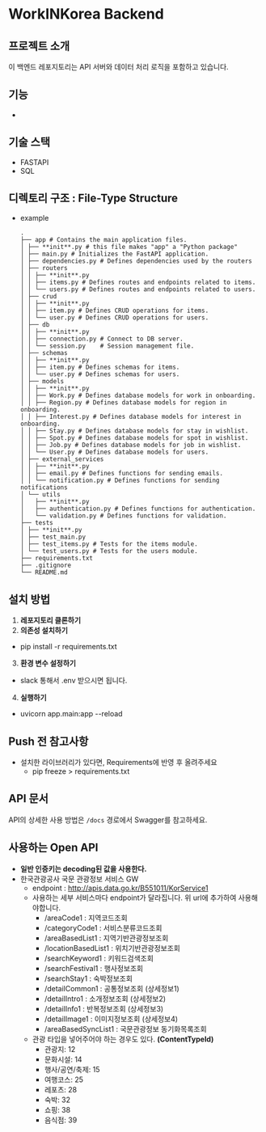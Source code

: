 # WorkINKorea Backend

## 프로젝트 소개

이 백엔드 레포지토리는 API 서버와 데이터 처리 로직을 포함하고 있습니다.

## 기능

-

## 기술 스택

- FASTAPI
- SQL

## 디렉토리 구조 : File-Type Structure

- example
  ```
  .
  ├── app # Contains the main application files.
  │ ├── **init**.py # this file makes "app" a "Python package"
  │ ├── main.py # Initializes the FastAPI application.
  │ ├── dependencies.py # Defines dependencies used by the routers
  │ ├── routers
  │ │ ├── **init**.py
  │ │ ├── items.py # Defines routes and endpoints related to items.
  │ │ └── users.py # Defines routes and endpoints related to users.
  │ ├── crud
  │ │ ├── **init**.py
  │ │ ├── item.py # Defines CRUD operations for items.
  │ │ └── user.py # Defines CRUD operations for users.
  │ ├── db
  │ │ ├── **init**.py
  │ │ ├── connection.py # Connect to DB server.
  │ │ └── session.py    # Session management file.
  │ ├── schemas
  │ │ ├── **init**.py
  │ │ ├── item.py # Defines schemas for items.
  │ │ └── user.py # Defines schemas for users.
  │ ├── models
  │ │ ├── **init**.py
  │ │ ├── Work.py # Defines database models for work in onboarding.
  │ │ ├── Region.py # Defines database models for region in onboarding.
  │ │ ├── Interest.py # Defines database models for interest in onboarding.
  │ │ ├── Stay.py # Defines database models for stay in wishlist.
  │ │ ├── Spot.py # Defines database models for spot in wishlist.
  │ │ ├── Job.py # Defines database models for job in wishlist.
  │ │ └── User.py # Defines database models for users.
  │ ├── external_services
  │ │ ├── **init**.py
  │ │ ├── email.py # Defines functions for sending emails.
  │ │ └── notification.py # Defines functions for sending notifications
  │ └── utils
  │   ├── **init**.py
  │   ├── authentication.py # Defines functions for authentication.
  │   └── validation.py # Defines functions for validation.
  ├── tests
  │ ├── **init**.py
  │ ├── test_main.py
  │ ├── test_items.py # Tests for the items module.
  │ └── test_users.py # Tests for the users module.
  ├── requirements.txt
  ├── .gitignore
  └── README.md
  ```

## 설치 방법

1. **레포지토리 클론하기**
2. **의존성 설치하기**

- pip install -r requirements.txt

3. **환경 변수 설정하기**

- slack 통해서 .env 받으시면 됩니다.

4. **실행하기**

- uvicorn app.main:app --reload

## Push 전 참고사항

- 설치한 라이브러리가 있다면, Requirements에 반영 후 올려주세요
  - pip freeze > requirements.txt

## API 문서

API의 상세한 사용 방법은 `/docs` 경로에서 Swagger를 참고하세요.

## 사용하는 Open API

- **일반 인증키는 decoding된 값을 사용한다.**
- 한국관광공사 국문 관광정보 서비스 GW
  - endpoint : http://apis.data.go.kr/B551011/KorService1
  - 사용하는 세부 서비스마다 endpoint가 달라집니다. 위 url에 추가하여 사용해야합니다.
    - /areaCode1 : 지역코드조회
    - /categoryCode1 : 서비스분류코드조회
    - /areaBasedList1 : 지역기반관광정보조회
    - /locationBasedList1 : 위치기반관광정보조회
    - /searchKeyword1 : 키워드검색조회
    - /searchFestival1 : 행사정보조회
    - /searchStay1 : 숙박정보조회
    - /detailCommon1 : 공통정보조회 (상세정보1)
    - /detailIntro1 : 소개정보조회 (상세정보2)
    - /detailInfo1 : 반복정보조회 (상세정보3)
    - /detailImage1 : 이미지정보조회 (상세정보4)
    - /areaBasedSyncList1 : 국문관광정보 동기화목록조회
  - 관광 타입을 넣어주어야 하는 경우도 있다. **(ContentTypeId)**
    - 관광지: 12
    - 문화시설: 14
    - 행사/공연/축제: 15
    - 여행코스: 25
    - 레포츠: 28
    - 숙박: 32
    - 쇼핑: 38
    - 음식점: 39
